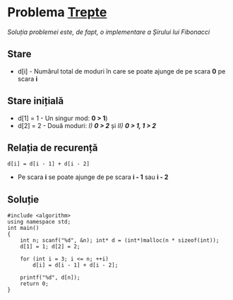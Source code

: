 # Problema [Trepte](https://www.pbinfo.ro/probleme/1798/trepte)
<i>Soluția problemei este, de fapt, o implementare a Șirului lui Fibonacci</i>

## Stare
- d[i] - Numărul total de moduri în care se poate ajunge de pe scara <b>0</b> pe scara <b>i</b>

## Stare inițială
- d[1] = 1 - Un singur mod: <b>0 > 1</b>)
- d[2] = 2 - Două moduri: <i>I) <b>0 > 2</b></i> și <i>II) <b>0 > 1, 1 > 2</b></i>

## Relația de recurență
`d[i] = d[i - 1] + d[i - 2]`
- Pe scara <b>i</b> se poate ajunge de pe scara <b>i - 1</b> sau <b>i - 2</b>

## Soluție
```
#include <algorithm>
using namespace std;
int main()
{
    int n; scanf("%d", &n); int* d = (int*)malloc(n * sizeof(int));
    d[1] = 1; d[2] = 2;
    
    for (int i = 3; i <= n; ++i) 
        d[i] = d[i - 1] + d[i - 2];
    
    printf("%d", d[n]);
    return 0;
}
```
